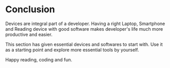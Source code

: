 # Conclusion
Devices are integral part of a developer. Having  a right Laptop, Smartphone and Reading device with good software makes developer's life much more productive and easier.

This section has given essential devices and softwares to start with. Use it as a starting point and explore more essential tools by yourself.

Happy reading, coding and fun.
